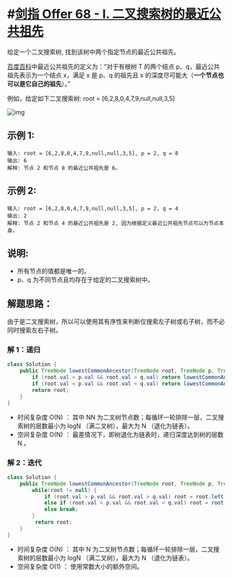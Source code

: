 # #[剑指 Offer 68 - I. 二叉搜索树的最近公共祖先](https://leetcode-cn.com/problems/er-cha-sou-suo-shu-de-zui-jin-gong-gong-zu-xian-lcof/)

给定一个二叉搜索树, 找到该树中两个指定节点的最近公共祖先。

[百度百科](https://baike.baidu.com/item/最近公共祖先/8918834?fr=aladdin)中最近公共祖先的定义为：“对于有根树 T 的两个结点 p、q，最近公共祖先表示为一个结点 x，满足 x 是 p、q 的祖先且 x 的深度尽可能大（**一个节点也可以是它自己的祖先**）。”

例如，给定如下二叉搜索树: root = [6,2,8,0,4,7,9,null,null,3,5]

![img](https://assets.leetcode-cn.com/aliyun-lc-upload/uploads/2018/12/14/binarysearchtree_improved.png)

 

## 示例 1:

```
输入: root = [6,2,8,0,4,7,9,null,null,3,5], p = 2, q = 8
输出: 6 
解释: 节点 2 和节点 8 的最近公共祖先是 6。
```

## 示例 2:

```
输入: root = [6,2,8,0,4,7,9,null,null,3,5], p = 2, q = 4
输出: 2
解释: 节点 2 和节点 4 的最近公共祖先是 2, 因为根据定义最近公共祖先节点可以为节点本身。
```

## 说明:

- 所有节点的值都是唯一的。
- p、q 为不同节点且均存在于给定的二叉搜索树中。

## 解题思路：

由于是二叉搜索树，所以可以使用其有序性来判断仅搜索左子树或右子树，而不必同时搜索左右子树。

### 解 1：递归

~~~java
class Solution {
    public TreeNode lowestCommonAncestor(TreeNode root, TreeNode p, TreeNode q) {
        if (root.val > p.val && root.val > q.val) return lowestCommonAncestor(root.left, p, q);
        if (root.val < p.val && root.val < q.val) return lowestCommonAncestor(root.right, p, q);
        return root;
    }
}
~~~

- 时间复杂度 O(N) ： 其中 NN 为二叉树节点数；每循环一轮排除一层，二叉搜索树的层数最小为 logN （满二叉树），最大为 N （退化为链表）。
- 空间复杂度 O(N) ： 最差情况下，即树退化为链表时，递归深度达到树的层数 N 。

### 解 2：迭代

~~~java
class Solution {
    public TreeNode lowestCommonAncestor(TreeNode root, TreeNode p, TreeNode q) {
        while(root != null) {
            if (root.val > p.val && root.val > q.val) root = root.left;
            else if (root.val < p.val && root.val < q.val) root = root.right;
            else break;
        }
         return root;
    }
}
~~~

- 时间复杂度 O(N) ： 其中 N 为二叉树节点数；每循环一轮排除一层，二叉搜索树的层数最小为 logN （满二叉树），最大为 N （退化为链表）。
- 空间复杂度 O(1) ： 使用常数大小的额外空间。

